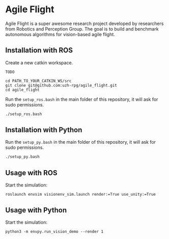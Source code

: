 # Agile Flight

Agile Flight is a super awesome research project developed by researchers from Robotics and Perception Group. 
The goal is to build and benchmark autonomous algorithms for vision-based agile flight.


## Installation with ROS

Create a new catkin workspace. 
```
TODO

cd PATH_TO_YOUR_CATKIN_WS/src
git clone git@github.com:uzh-rpg/agile_flight.git
cd agile_flight
```

Run the `setup_ros.bash` in the main folder of this repository, it will ask for sudo permissions.

```bash
./setup_ros.bash
```

## Installation with Python 
Run the `setup_py.bash` in the main folder of this repository, it will ask for sudo permissions.

```bash
./setup_py.bash
```
## Usage with ROS
Start the simulation:
```
roslaunch envsim visionenv_sim.launch render:=True use_unity:=True
```

## Usage with Python 
Start the simulation:
```
python3 -m envpy.run_vision_demo --render 1
```
